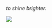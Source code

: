 *to shine brighter.*

![](https://cdn.discordapp.com/attachments/812003474287493130/970294056628396042/scaled_wpp.png)
